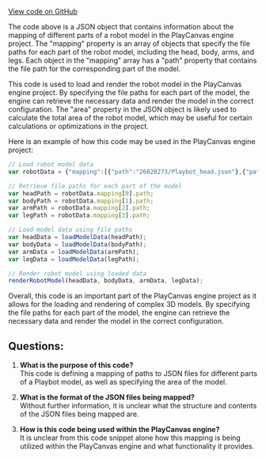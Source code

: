 [View code on GitHub](https://github.com/playcanvas/engine/examples/assets/models/playbot/playbot.mapping.json)

The code above is a JSON object that contains information about the mapping of different parts of a robot model in the PlayCanvas engine project. The "mapping" property is an array of objects that specify the file paths for each part of the robot model, including the head, body, arms, and legs. Each object in the "mapping" array has a "path" property that contains the file path for the corresponding part of the model.

This code is used to load and render the robot model in the PlayCanvas engine project. By specifying the file paths for each part of the model, the engine can retrieve the necessary data and render the model in the correct configuration. The "area" property in the JSON object is likely used to calculate the total area of the robot model, which may be useful for certain calculations or optimizations in the project.

Here is an example of how this code may be used in the PlayCanvas engine project:

```javascript
// Load robot model data
var robotData = {"mapping":[{"path":"26020273/Playbot_head.json"},{"path":"26020274/Playbot_body.json"},{"path":"26020283/Playbot_arm.json"},{"path":"26020285/Playbot_leg.json"}],"area":0};

// Retrieve file paths for each part of the model
var headPath = robotData.mapping[0].path;
var bodyPath = robotData.mapping[1].path;
var armPath = robotData.mapping[2].path;
var legPath = robotData.mapping[3].path;

// Load model data using file paths
var headData = loadModelData(headPath);
var bodyData = loadModelData(bodyPath);
var armData = loadModelData(armPath);
var legData = loadModelData(legPath);

// Render robot model using loaded data
renderRobotModel(headData, bodyData, armData, legData);
```

Overall, this code is an important part of the PlayCanvas engine project as it allows for the loading and rendering of complex 3D models. By specifying the file paths for each part of the model, the engine can retrieve the necessary data and render the model in the correct configuration.
## Questions: 
 1. **What is the purpose of this code?**\
This code is defining a mapping of paths to JSON files for different parts of a Playbot model, as well as specifying the area of the model.

2. **What is the format of the JSON files being mapped?**\
Without further information, it is unclear what the structure and contents of the JSON files being mapped are.

3. **How is this code being used within the PlayCanvas engine?**\
It is unclear from this code snippet alone how this mapping is being utilized within the PlayCanvas engine and what functionality it provides.
